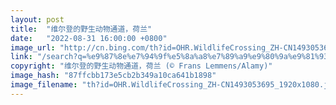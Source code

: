 ```yaml
---
layout: post
title:  "维尔登的野生动物通道，荷兰"
date:   "2022-08-31 16:00:00 +0800"
image_url: "http://cn.bing.com/th?id=OHR.WildlifeCrossing_ZH-CN1493053695_1920x1080.jpg&rf=LaDigue_1920x1080.jpg&pid=hp"
link: "/search?q=%e9%87%8e%e7%94%9f%e5%8a%a8%e7%89%a9%e9%80%9a%e9%81%93&form=hpcapt&mkt=zh-cn"
copyright: "维尔登的野生动物通道，荷兰 (© Frans Lemmens/Alamy)"
image_hash: "87ffcbb173e5cb2b349a10ca641b1898"
image_filename: "th?id=OHR.WildlifeCrossing_ZH-CN1493053695_1920x1080.jpg&rf=LaDigue_1920x1080.jpg&pid=hp"
---
```


